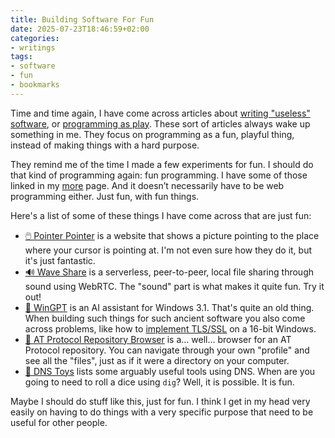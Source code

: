 ```yaml
---
title: Building Software For Fun
date: 2025-07-23T18:46:59+02:00
categories:
- writings
tags:
- software
- fun
- bookmarks
---
```


Time and time again, I have come across articles about [writing "useless" software](https://ntietz.com/blog/write-more-useless-software/), or [programming as play](https://austinhenley.com/blog/programmingasplay.html). These sort of articles always wake up something in me. They focus on programming as a fun, playful thing, instead of making things with a hard purpose.

<!--more-->

They remind me of the time I made a few experiments for fun. I should do that kind of programming again: fun programming. I have some of those linked in my [more](/more/#shoebox) page. And it doesn’t necessarily have to be web programming either. Just fun, with fun things.

Here's a list of some of these things I have come across that are just fun:

- [🖱️ Pointer Pointer](https://pointerpointer.com) is a website that shows a picture pointing to the place where your cursor is pointing at. I'm not even sure how they do it, but it's just fantastic.
- [🔊 Wave Share](https://ggerganov.github.io/wave-share) is a serverless, peer-to-peer, local file sharing through sound using WebRTC. The "sound" part is what makes it quite fun. Try it out!
- [🤖 WinGPT](https://www.dialup.net/wingpt/) is an AI assistant for Windows 3.1. That's quite an old thing. When building such things for such ancient software you also come across problems, like how to [implement TLS/SSL](https://www.dialup.net/wingpt/tls.html) on a 16-bit Windows.
- [📁 AT Protocol Repository Browser](https://repoview.edavis.dev/) is a... well... browser for an AT Protocol repository. You can navigate through your own "profile" and see all the "files", just as if it were a directory on your computer.
- [🧸 DNS Toys](https://www.dns.toys/) lists some arguably useful tools using DNS. When are you going to need to roll a dice using `dig`? Well, it is possible. It is fun.

Maybe I should do stuff like this, just for fun. I think I get in my head very easily on having to do things with a very specific purpose that need to be useful for other people.
